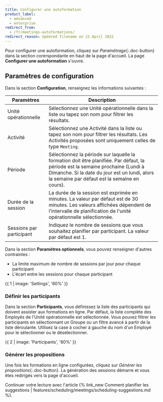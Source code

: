 ```yaml
---
title: Configurer une autoformation
product_label:
  - advanced
  - enterprise
redirect_from:
  - /fr/meetings-autoformations/
redirect_reason: Updated filename on 21 April 2022
---
```


Pour configurer une autoformation, cliquez sur _Paramétrage_{:.doc-button} dans la section corerspondante en haut de la page d'accueil. La page **Configurer une autoformation** s'ouvre.

## Paramètres de configuration

Dans la section **Configuration**, renseignez les informations suivantes :

| Paramètres               | Description                                                                                                                                                                                                                      |
| ------------------------ | -------------------------------------------------------------------------------------------------------------------------------------------------------------------------------------------------------------------------------- |
| Unité opérationnelle     | Sélectionnez une Unité opérationnelle dans la liste ou tapez son nom pour filtrer les résultats.                                                                                                                                 |
| Activité                 | Sélectionnez une Activité dans la liste ou tapez son nom pour filtrer les résultats. Les Activités proposées sont uniquement celles de type `Meeting`.                                                                           |
| Période                  | Sélectionnez la période sur laquelle la formation doit être planifiée. Par défaut, la période est la semaine prochaine (Lundi à Dimanche. Si la date du jour est un lundi, alors la semaine par défaut est la semaine en cours). |
| Durée de la session      | La durée de la session est exprimée en minutes. La valeur par défaut est de 30 minutes. Les valeurs affichées dépendent de l'intervalle de planification de l'unité opérationnelle sélectionnée.                                 |
| Sessions par participant | Indiquez le nombre de sessions que vous souhaitez planifier par participant. La valeur par défaut est 1.                                                                                                                         |

Dans la section **Paramètres optionnels**, vous pouvez renseigner d'autres contraintes :

- La limite maximum de nombre de sessions par jour pour chaque participant
- L'écart entre les sessions pour chaque participant

{{ 1 | image: 'Settings', '60%' }}

### Définir les participants

Dans la section **Participants**, vous définissez la liste des participants qui doivent assister aux formations en ligne. Par défaut, la liste complète des Employés de l'Unité opérationnelle est sélectionnée. Vous pouvez filtrer les participants en sélectionnant un Groupe ou un filtre avancé à partir de la liste déroulante. Utilisez la case à cocher à gauche du nom d'un Employé pour le sélectionner ou le désélectionner.

{{ 2 | image: 'Participants', '60%' }}

### Générer les propositions

Une fois les formations en ligne configurées, cliquez sur _Générer les propositions_{:.doc-button}. La génération des sessions démarre et vous êtes redirigés vers la page d'accueil.

Continuer votre lecture avec l'article {% link_new Comment planifier les suggestions | features/scheduling/meetings/scheduling-suggestions.md %}.

